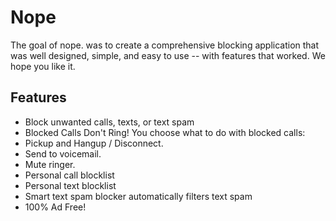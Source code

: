 Nope
========

The goal of nope. was to create a comprehensive blocking application that was well designed, simple, and easy to use -- with features that worked. We hope you like it.

Features
--------

- Block unwanted calls, texts, or text spam
- Blocked Calls Don't Ring! You choose what to do with blocked calls:
- Pickup and Hangup / Disconnect.
- Send to voicemail.
- Mute ringer.
- Personal call blocklist
- Personal text blocklist
- Smart text spam blocker automatically filters text spam
- 100% Ad Free!